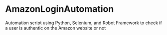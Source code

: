 # AmazonLoginAutomation
Automation script using Python, Selenium, and Robot Framework to check if a user is authentic on the Amazon website or not
